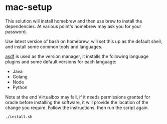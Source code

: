 # mac-setup

This solution will install homebrew and then use brew to install the dependencies. At various point's homebrew may ask you for your password.

Use latest version of bash on homebrew, will set this up as the default shell, and install some common tools and languages.

[asdf](https://github.com/asdf-vm/asdf) is used as the version manager, it installs the following language plugins and some default versions for each language:

- Java
- Golang
- Node
- Python

Note at the end Virtualbox may fail, if it needs permissions granted for oracle before installing the software, it will provide the location of the change you require. Follow the instructions, then run the script again.

```sh
./install.sh
```
